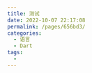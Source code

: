 ```yaml
---
title: 测试
date: 2022-10-07 22:17:08
permalink: /pages/656bd3/
categories:
  - 语言
  - Dart
tags:
  - 
---
```

